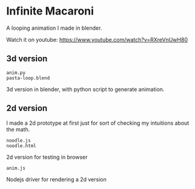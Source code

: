 Infinite Macaroni
=============

A looping animation I made in blender.

Watch it on youtube: https://www.youtube.com/watch?v=RXreVnUwH80

3d version
----------

    anim.py
    pasta-loop.blend

3d version in blender, with python script to generate animation.

2d version
----------

I made a 2d prototype at first just for sort of checking my intuitions about the math.

	noodle.js
	noodle.html

2d version for testing in browser

	anim.js

Nodejs driver for rendering a 2d version

